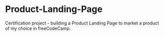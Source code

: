 # Product-Landing-Page
Certification project - building a Product Landing Page to market a product of my choice in freeCodeCamp.
